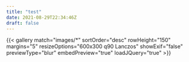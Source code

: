 ```yaml
---
title: "test"
date: 2021-08-29T22:34:46Z
draft: false
---
```






{{< gallery match="images/*" sortOrder="desc" rowHeight="150" margins="5" resizeOptions="600x300 q90 Lanczos" showExif="false" previewType="blur" embedPreview="true" loadJQuery="true" >}}

